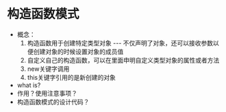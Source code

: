 # 构造函数模式
- 概念：
  1. 构造函数用于创建特定类型对象 --- 不仅声明了对象，还可以接收参数以便创建对象的时候设置对象的成员值
  2. 自定义自己的构造函数，可以在里面申明自定义类型对象的属性或者方法
  3. new关键字调用
  4. this关键字引用的是新创建的对象
- what is?
- 作用？使用注意事项？
- 构造函数模式的设计代码？